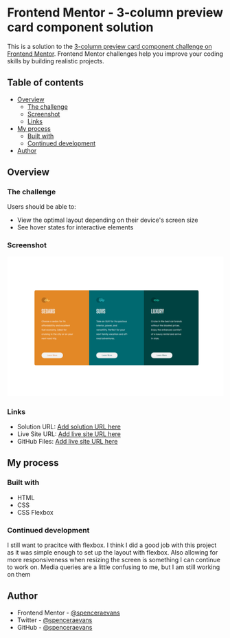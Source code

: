# Frontend Mentor - 3-column preview card component solution

This is a solution to the [3-column preview card component challenge on Frontend Mentor](https://www.frontendmentor.io/challenges/3column-preview-card-component-pH92eAR2-). Frontend Mentor challenges help you improve your coding skills by building realistic projects. 

## Table of contents

- [Overview](#overview)
  - [The challenge](#the-challenge)
  - [Screenshot](#screenshot)
  - [Links](#links)
- [My process](#my-process)
  - [Built with](#built-with)
  - [Continued development](#continued-development)
- [Author](#author)

## Overview

### The challenge

Users should be able to:

- View the optimal layout depending on their device's screen size
- See hover states for interactive elements

### Screenshot

![](/screenshot.PNG)

### Links

- Solution URL: [Add solution URL here](https://your-solution-url.com)
- Live Site URL: [Add live site URL here](https://frontendmentor-3columncardcompenent.vercel.app/)
- GitHub Files: [Add live site URL here](https://github.com/spenceraevans/frontendmentor-3columncardcompenent)

## My process

### Built with

- HTML
- CSS
- CSS Flexbox

### Continued development

I still want to pracitce with flexbox. I think I did a good job with this project as it was simple enough to set up the layout with flexbox. Also allowing for more responsiveness when resizing the screen is something I can continue to work on. Media queries are a little confusing to me, but I am still working on them

## Author

- Frontend Mentor - [@spenceraevans](https://www.frontendmentor.io/profile/spenceraevans)
- Twitter - [@spenceraevans](https://twitter.com/spenceraevans)
- GitHub - [@spenceraevans](https://github.com/spenceraevans)
